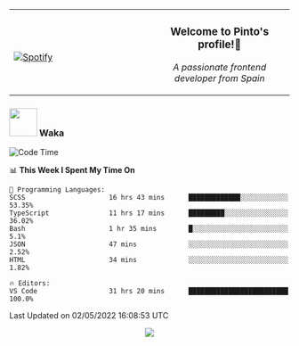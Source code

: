 <table width="100%" align="center"> 
  <tr>
  <td width="50%">
      
&nbsp; <br> [![Spotify](https://novatorem-zeta-rust.vercel.app/api/spotify)](https://open.spotify.com/user/novatorem-zeta-rust)

  </td>
  <td width="50%">
    <h3 align="center">Welcome to Pinto's profile!👋</h3>
    <p align="center"><em>A passionate frontend developer from Spain</em></p>
  </td>
  </table>

### <img src="https://media.giphy.com/media/VgCDAzcKvsR6OM0uWg/giphy.gif" width="50"> Waka

  <!--START_SECTION:waka-->
![Code Time](http://img.shields.io/badge/Code%20Time-301%20hrs%2048%20mins-blue)

📊 **This Week I Spent My Time On** 

```text
💬 Programming Languages: 
SCSS                     16 hrs 43 mins      █████████████░░░░░░░░░░░░   53.35% 
TypeScript               11 hrs 17 mins      █████████░░░░░░░░░░░░░░░░   36.02% 
Bash                     1 hr 35 mins        █░░░░░░░░░░░░░░░░░░░░░░░░   5.1% 
JSON                     47 mins             ░░░░░░░░░░░░░░░░░░░░░░░░░   2.52% 
HTML                     34 mins             ░░░░░░░░░░░░░░░░░░░░░░░░░   1.82%

🔥 Editors: 
VS Code                  31 hrs 20 mins      █████████████████████████   100.0%

```


 Last Updated on 02/05/2022 16:08:53 UTC
<!--END_SECTION:waka-->

<div align="center">
<img src="https://github-readme-stats-gilt-tau.vercel.app/api/top-langs/?username=pinto-hub&layout=compact&theme=dracula" />
</div>
